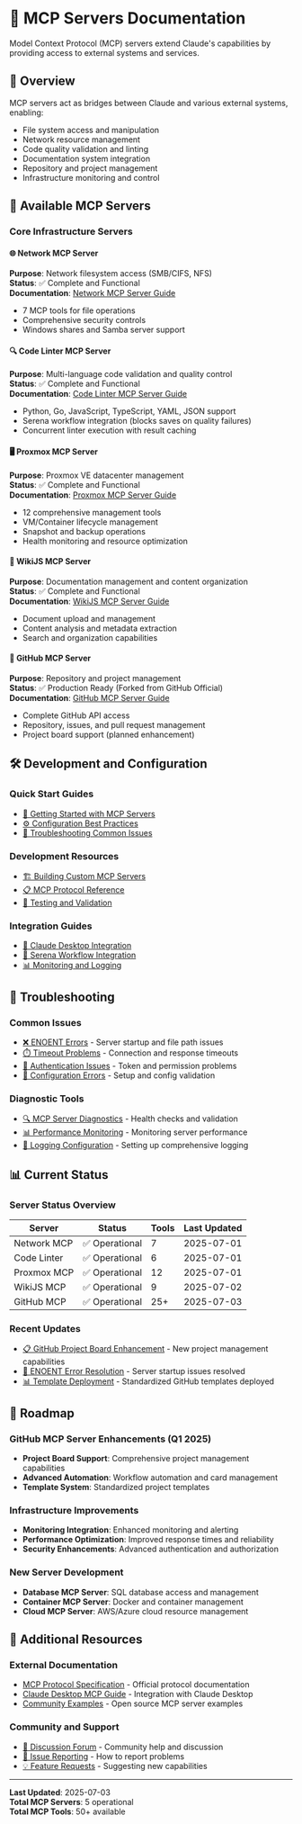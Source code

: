 # 🐙 MCP Servers Documentation

Model Context Protocol (MCP) servers extend Claude's capabilities by providing access to external systems and services.

## 📖 Overview

MCP servers act as bridges between Claude and various external systems, enabling:
- File system access and manipulation
- Network resource management  
- Code quality validation and linting
- Documentation system integration
- Repository and project management
- Infrastructure monitoring and control

## 🔧 Available MCP Servers

### Core Infrastructure Servers

#### 🌐 Network MCP Server
**Purpose**: Network filesystem access (SMB/CIFS, NFS)  
**Status**: ✅ Complete and Functional  
**Documentation**: [Network MCP Server Guide](/mcp-servers/network/)
- 7 MCP tools for file operations
- Comprehensive security controls
- Windows shares and Samba server support

#### 🔍 Code Linter MCP Server  
**Purpose**: Multi-language code validation and quality control  
**Status**: ✅ Complete and Functional  
**Documentation**: [Code Linter MCP Server Guide](/mcp-servers/code-linter/)
- Python, Go, JavaScript, TypeScript, YAML, JSON support
- Serena workflow integration (blocks saves on quality failures)
- Concurrent linter execution with result caching

#### 🖥️ Proxmox MCP Server
**Purpose**: Proxmox VE datacenter management  
**Status**: ✅ Complete and Functional  
**Documentation**: [Proxmox MCP Server Guide](/mcp-servers/proxmox/)
- 12 comprehensive management tools
- VM/Container lifecycle management
- Snapshot and backup operations
- Health monitoring and resource optimization

#### 📝 WikiJS MCP Server
**Purpose**: Documentation management and content organization  
**Status**: ✅ Complete and Functional  
**Documentation**: [WikiJS MCP Server Guide](/mcp-servers/wikijs/)
- Document upload and management
- Content analysis and metadata extraction
- Search and organization capabilities

#### 🐙 GitHub MCP Server
**Purpose**: Repository and project management  
**Status**: ✅ Production Ready (Forked from GitHub Official)  
**Documentation**: [GitHub MCP Server Guide](/mcp-servers/github/)
- Complete GitHub API access
- Repository, issues, and pull request management
- Project board support (planned enhancement)

## 🛠️ Development and Configuration

### Quick Start Guides
- [🚀 Getting Started with MCP Servers](/guides/mcp-servers/getting-started/)
- [⚙️ Configuration Best Practices](/guides/mcp-servers/configuration/)
- [🔧 Troubleshooting Common Issues](/troubleshooting/mcp-servers/)

### Development Resources
- [🏗️ Building Custom MCP Servers](/documentation/mcp-servers/development/)
- [📋 MCP Protocol Reference](/documentation/mcp-servers/protocol/)
- [🧪 Testing and Validation](/documentation/mcp-servers/testing/)

### Integration Guides
- [🤖 Claude Desktop Integration](/guides/mcp-servers/claude-integration/)
- [🔗 Serena Workflow Integration](/guides/mcp-servers/serena-integration/)
- [📊 Monitoring and Logging](/guides/mcp-servers/monitoring/)

## 🐛 Troubleshooting

### Common Issues
- [❌ ENOENT Errors](/troubleshooting/mcp-servers/enoent-errors/) - Server startup and file path issues
- [⏱️ Timeout Problems](/troubleshooting/mcp-servers/timeouts/) - Connection and response timeouts
- [🔐 Authentication Issues](/troubleshooting/mcp-servers/authentication/) - Token and permission problems
- [🔧 Configuration Errors](/troubleshooting/mcp-servers/configuration/) - Setup and config validation

### Diagnostic Tools
- [🔍 MCP Server Diagnostics](/guides/mcp-servers/diagnostics/) - Health checks and validation
- [📊 Performance Monitoring](/guides/mcp-servers/performance/) - Monitoring server performance
- [📝 Logging Configuration](/guides/mcp-servers/logging/) - Setting up comprehensive logging

## 📊 Current Status

### Server Status Overview
| Server | Status | Tools | Last Updated |
|--------|--------|-------|--------------|
| Network MCP | ✅ Operational | 7 | 2025-07-01 |
| Code Linter | ✅ Operational | 6 | 2025-07-01 |
| Proxmox MCP | ✅ Operational | 12 | 2025-07-01 |
| WikiJS MCP | ✅ Operational | 9 | 2025-07-02 |
| GitHub MCP | ✅ Operational | 25+ | 2025-07-03 |

### Recent Updates
- [📋 GitHub Project Board Enhancement](/reports/deployment/github-project-board-roadmap/) - New project management capabilities
- [🔧 ENOENT Error Resolution](/reports/troubleshooting/mcp-enoent-fix-summary/) - Server startup issues resolved
- [📊 Template Deployment](/reports/deployment/template-deployment-report/) - Standardized GitHub templates deployed

## 🚀 Roadmap

### GitHub MCP Server Enhancements (Q1 2025)
- **Project Board Support**: Comprehensive project management capabilities
- **Advanced Automation**: Workflow automation and card management
- **Template System**: Standardized project templates

### Infrastructure Improvements
- **Monitoring Integration**: Enhanced monitoring and alerting
- **Performance Optimization**: Improved response times and reliability
- **Security Enhancements**: Advanced authentication and authorization

### New Server Development
- **Database MCP Server**: SQL database access and management
- **Container MCP Server**: Docker and container management
- **Cloud MCP Server**: AWS/Azure cloud resource management

## 📖 Additional Resources

### External Documentation
- [MCP Protocol Specification](https://modelcontextprotocol.io/) - Official protocol documentation
- [Claude Desktop MCP Guide](https://docs.anthropic.com/claude/docs/mcp) - Integration with Claude Desktop
- [Community Examples](https://github.com/modelcontextprotocol/servers) - Open source MCP server examples

### Community and Support
- [💬 Discussion Forum](/reference/support/forums/) - Community help and discussion
- [🐛 Issue Reporting](/guides/support/reporting-issues/) - How to report problems
- [💡 Feature Requests](/guides/support/feature-requests/) - Suggesting new capabilities

---

**Last Updated**: 2025-07-03  
**Total MCP Servers**: 5 operational  
**Total MCP Tools**: 50+ available